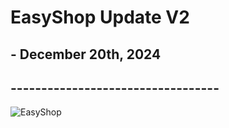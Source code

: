 # EasyShop Update V2
## - December 20th, 2024
## ----------------------------------
![EasyShop](assets/easyShop.png)